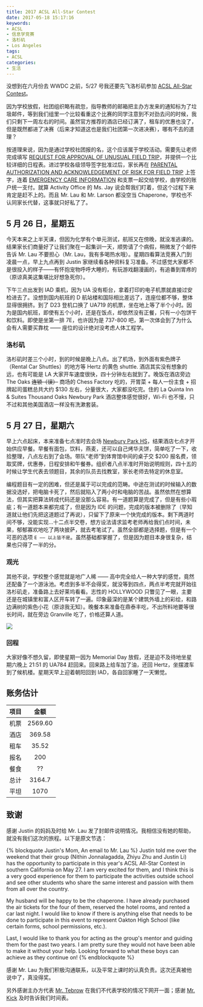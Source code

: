 ```yaml
---
title: 2017 ACSL All-Star Contest
date: 2017-05-18 15:17:16
keywords:
- ACSL
- 信息学竞赛
- 洛杉矶
- Los Angeles
tags:
- ACSL
categories:
- 生活
---
```


没想到在六月份去 WWDC 之前，5/27 号我还要先飞洛杉矶参加 [ACSL All-Star Contest](http://www.wixtest.acsl.org/all-star-contest-information)。

<!-- more -->

因为学校放假，社团组织略有疏忽，指导教师的邮箱把主办方发来的通知标为了垃圾邮件，等到我们组里一个比较看重这个比赛的同学注意到不对劲去问的时候，我们只剩下一周左右的时间。虽然官方推荐的酒店已经订满了，租车的优惠也没了，但是既然都进了决赛（后来才知道这也是我们社团第一次进决赛），哪有不去的道理？

按道理来说，因为是通过学校社团报的名，这个应该属于学校活动。需要先让老师完成填写 [REQUEST FOR APPROVAL OF UNUSUAL FIELD TRIP](https://www.fcps.edu/sites/default/files/media/forms/fs141.pdf)，并提供一个比较详细的日程表。进过学校各级领导签字批准过后，家长再在 [PARENTAL AUTHORIZATION AND ACKNOWLEDGEMENT OF RISK FOR FIELD TRIP](https://www.fcps.edu/sites/default/files/media/forms/fs152_0.pdf) 上签字，连着 [EMERGENCY CARE INFORMATION](https://www.fcps.edu/sites/default/files/media/forms/se3_0.pdf) 和支票一起交给学校，由学校的账户统一支付。就算 Activity Office 的 Ms. Jay 说会帮我们盯着，但这个过程下来肯定是赶不上的。而且 Mr. Lau 和 Mr. Larson 都没空当 Chaperone，学校也不认同家长代替，这事就只好私了了。

## 5 月 26 日，星期五

今天本来之上半天课，但因为化学有个单元测试，航班又在傍晚，就没准逃课的。结果家长们商量好了让我们聚在一起集训一天，顺势请了个病假，稍微发了个邮件告诉 Mr. Lau 不要担心（Mr. Lau，我有多喝热水哦）。星期四看算法竞赛入门到凌晨一点，早上九点再到 Justin 家继续看各种资料复习准备。不过感觉大家都不是很投入的样子——有怀抱宠物呼呼大睡的，有玩游戏翻漫画的，有追番到胃疼的（原谅真美这集堪比好想急死你）。

下午三点出发到 IAD 乘机，因为 UA 没有柜台，拿着打印的电子机票就直接过安检进去了。没想到国内航班的 D 航站楼和国际相比差远了，连座位都不够，整体显得很拥挤。到了 D23 登机口换了 UA719 的机票，坐在地上等了半个小时。因为是国内航班，即使有五个小时，还是在饭点，却依然没有正餐，只有一小包饼干和饮料。即使是坐第一排 7E，也许因为是 737-800 吧，第一次体会到了为什么会有人需要买靠枕 —— 座位的设计绝对没考虑人体工程学。

### 洛杉矶

洛杉矶时差三个小时，到的时候是晚上八点。出了机场，到外面有紫色牌子（Rental Car Shuttles）的地方等 Hertz 的黄色 shuttle. 酒店其实没有想象的远，也有可能是 LA 大家开车速度很快，四十分钟左右就到了。晚饭在酒店旁边 The Oaks ~~连锁（误）~~ 商场的 Chess Factory 吃的，开胃菜 + 每人一份主食 + 招牌起司蛋糕总共大约 $130 左右，分量很大，大家都没吃完。住的 La Quinta Inn & Suites Thousand Oaks Newbury Park 酒店整体感觉很好，Wi-Fi 也不慢，只不过和其他美国酒店一样没有洗漱套装。

## 5 月 27 日，星期六

早上六点起床，本来准备七点准时去会场 [Newbury Park HS](https://www.google.com/maps/place/456+N+Reino+Rd,+Newbury+Park,+CA+91320)，结果酒店七点才开始供应早餐。早餐有面包，饮料，燕麦，还可以自己烤华夫饼，简单吃了一下，收拾整理，八点左右到了会场。带队“老师”到体育馆中间的桌子交 $200 报名费，领取奖牌，优惠券，日程安排和午餐券。组织者八点半准时开始说明规则，四十五的时候让学生代表去领题目，其余的队员去找教室，家长老师去特定的休息室。

编程题目有一定的困难，但还是属于可以完成的范畴。中途在测试的时候输入的数据没选好，把电脑卡死了，然后就陷入了两小时和电脑的苦战。虽然依然在想算法，但其实把算法转成代码还是没那么容易。有一道题算是完成了，但是有些小瑕疵；有一道题本来都完成了，但是因为 IDE 的问题，完成的版本被删除了（早知道就让他们先把这道题过了再说），只留下了原来一个快完成的版本。剩下两道时间不够，没能实现...十二点半交卷，想方设法请求监考老师再给我们点时间，未果，郁郁寡欢地吃了两块披萨，就去考笔试了。虽然全部都是选择题，但是有一个可恶的选项 `E —— 以上皆不是`。虽然基础都掌握了，但是因为题目本身很复杂，结果也只得了一半的分。

### 观光

其他不说，学校整个感觉就是地广人稀 —— 高中完全给人一种大学的感觉，竟然还配备了一个游泳池。考虑到多半不会得奖，就没等到四点，两点半考完就开始往洛杉矶走，准备路上去好莱坞看看。志性的 HOLLYWOOD 只瞥见了一眼，主要还是在城镇里和富人区开车转了一遍。印象最深的是某个建筑外墙上的彩绘，和路边满树的紫色小花（原谅我无知）。晚餐本来准备在鼎泰丰吃，不出所料地要等很长时间，就在旁边 Granville 吃了，价格还算人道。

![](http://wx2.sinaimg.cn/mw690/9b6450acgy1fg7u1wwjvqj21kw16o7wh.jpg)

### 回程

大家好像不想久留，即使星期一因为 Memorial Day 放假，还是迫不及待地坐星期六晚上 21:51 的 UA784 赶回来。回来路上给车加了油，还回 Hertz，坐摆渡车到了候机楼。星期天早上迎着朝阳回到 IAD，各自回家睡了一天懒觉。

## 账务估计

|项目|金额|
|:--:|:--:|
|机票|2569.60|
|酒店|369.58|
|租车|35.52|
|报名|200|
|餐食|??|
|总计|3164.7|
|平坦|1070|

## 致谢

感谢 Justin 的妈妈及时给 Mr. Lau 发了封邮件说明情况。我相信没有她的帮助，就没有我们这次的旅程。以下是原文节选：

{% blockquote Justin's Mom, An email to Mr. Lau %}
Justin told me over the weekend that their group (Nithin Jonnalagadda, Zhiyu Zhu and Justin Li) has the opportunity to participate in this year's ACSL All-Star Contest in southern California on May 27. I am very excited for them, and I think this is a very good experience for them to participate the activities outside school and see other students who share the same interest and passion with them from all over the country.

My husband will be happy to be the chaperone. I have already purchased the air tickets for the four of them, reserved the hotel rooms, and rented a car last night. I would like to know if there is anything else that needs to be done to participate in this event to represent Oakton High School (like certain forms, school permissions, etc.).

Last, I would like to thank you for acting as the group's mentor and guiding them for the past two years. I am pretty sure they would not have been able to make it without your help. Looking forward to what these boys can achieve as they continue on!
{% endblockquote %}

感谢 Mr. Lau 为我们积极沟通联系，以及平常上课时的认真负责。这次还真被他说中了，真没得奖。

另外感谢主办方代表 [Mr. Tebrow](mailto:amcompsci@cox.net) 在我们不代表学校的情况下网开一面；感谢 [Mr. Kick](mailto:kickrg@gmail.com) 及时告诉我们时间表。

